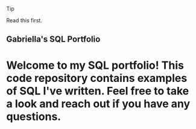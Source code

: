 >[!TIP]
>Read this first.
## Gabriella's SQL Portfolio
# Welcome to my SQL portfolio! This code repository contains examples of SQL I've written. Feel free to take a look and reach out if you have any questions.
